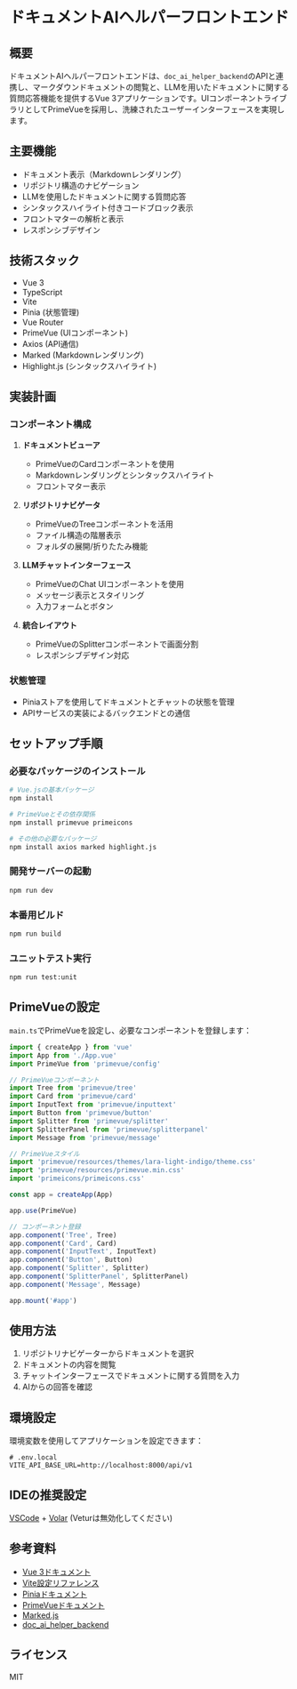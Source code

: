 # ドキュメントAIヘルパーフロントエンド

## 概要

ドキュメントAIヘルパーフロントエンドは、`doc_ai_helper_backend`のAPIと連携し、マークダウンドキュメントの閲覧と、LLMを用いたドキュメントに関する質問応答機能を提供するVue 3アプリケーションです。UIコンポーネントライブラリとしてPrimeVueを採用し、洗練されたユーザーインターフェースを実現します。

## 主要機能

- ドキュメント表示（Markdownレンダリング）
- リポジトリ構造のナビゲーション
- LLMを使用したドキュメントに関する質問応答
- シンタックスハイライト付きコードブロック表示
- フロントマターの解析と表示
- レスポンシブデザイン

## 技術スタック

- Vue 3
- TypeScript
- Vite
- Pinia (状態管理)
- Vue Router
- PrimeVue (UIコンポーネント)
- Axios (API通信)
- Marked (Markdownレンダリング)
- Highlight.js (シンタックスハイライト)

## 実装計画

### コンポーネント構成

1. **ドキュメントビューア**
   - PrimeVueのCardコンポーネントを使用
   - Markdownレンダリングとシンタックスハイライト
   - フロントマター表示

2. **リポジトリナビゲータ**
   - PrimeVueのTreeコンポーネントを活用
   - ファイル構造の階層表示
   - フォルダの展開/折りたたみ機能

3. **LLMチャットインターフェース**
   - PrimeVueのChat UIコンポーネントを使用
   - メッセージ表示とスタイリング
   - 入力フォームとボタン

4. **統合レイアウト**
   - PrimeVueのSplitterコンポーネントで画面分割
   - レスポンシブデザイン対応

### 状態管理

- Piniaストアを使用してドキュメントとチャットの状態を管理
- APIサービスの実装によるバックエンドとの通信

## セットアップ手順

### 必要なパッケージのインストール

```sh
# Vue.jsの基本パッケージ
npm install

# PrimeVueとその依存関係
npm install primevue primeicons

# その他の必要なパッケージ
npm install axios marked highlight.js
```

### 開発サーバーの起動

```sh
npm run dev
```

### 本番用ビルド

```sh
npm run build
```

### ユニットテスト実行

```sh
npm run test:unit
```

## PrimeVueの設定

`main.ts`でPrimeVueを設定し、必要なコンポーネントを登録します：

```typescript
import { createApp } from 'vue'
import App from './App.vue'
import PrimeVue from 'primevue/config'

// PrimeVueコンポーネント
import Tree from 'primevue/tree'
import Card from 'primevue/card'
import InputText from 'primevue/inputtext'
import Button from 'primevue/button'
import Splitter from 'primevue/splitter'
import SplitterPanel from 'primevue/splitterpanel'
import Message from 'primevue/message'

// PrimeVueスタイル
import 'primevue/resources/themes/lara-light-indigo/theme.css'
import 'primevue/resources/primevue.min.css'
import 'primeicons/primeicons.css'

const app = createApp(App)

app.use(PrimeVue)

// コンポーネント登録
app.component('Tree', Tree)
app.component('Card', Card)
app.component('InputText', InputText)
app.component('Button', Button)
app.component('Splitter', Splitter)
app.component('SplitterPanel', SplitterPanel)
app.component('Message', Message)

app.mount('#app')
```

## 使用方法

1. リポジトリナビゲーターからドキュメントを選択
2. ドキュメントの内容を閲覧
3. チャットインターフェースでドキュメントに関する質問を入力
4. AIからの回答を確認

## 環境設定

環境変数を使用してアプリケーションを設定できます：

```
# .env.local
VITE_API_BASE_URL=http://localhost:8000/api/v1
```

## IDEの推奨設定

[VSCode](https://code.visualstudio.com/) + [Volar](https://marketplace.visualstudio.com/items?itemName=Vue.volar) (Veturは無効化してください)

## 参考資料

- [Vue 3ドキュメント](https://v3.vuejs.org/)
- [Vite設定リファレンス](https://vitejs.dev/config/)
- [Piniaドキュメント](https://pinia.vuejs.org/)
- [PrimeVueドキュメント](https://primevue.org/)
- [Marked.js](https://marked.js.org/)
- [doc_ai_helper_backend](https://github.com/yourusername/doc-ai-helper-backend)

## ライセンス

MIT
